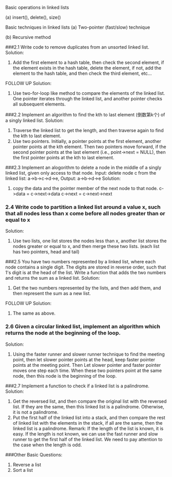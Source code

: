 Basic operations in linked lists(a) insert(), delete(), size()Basic techniques in linked lists(a) Two-pointer (fast/slow) technique(b) Recursive method###2.1 Write code to remove duplicates from an unsorted linked list.Solution:1. Add the first element to a hash table, then check the second element, if the elementexists in the hash table, delete the element, if not, add the element to the hash table, and then check the third element, etc...FOLLOW UP Solution:1. Use two-for-loop like method to compare the elements of the linked list. One pointer iterates through the linked list, and another pointer checks all subsequent elements.###2.2 Implement an algorithm to find the kth to last element (倒数第k个) of a singly linked list.Solution:1. Traverse the linked list to get the length, and then traverse again to find the kth to last element. 2. Use two pointers. Initially, a pointer points at the first element, another pointer points at the kthelement. Then two pointers move forward, if the second pointer points at the last element (i.e., point->next = NULL),then the first pointer points at the kth to last element.###2.3 Implement an alogorithm to delete a node in the middle of a singly linked list, given only access to that node. Input: delete node c from the linked list: a->b->c->d->e, Output: a->b->d->eSolution:1. copy the data and the pointer member of the next node to that node. 	c->data = c->next->data	c->next = c->next->next### 2.4 Write code to partition a linked list around a value x, such that all nodes less than x come before all nodes greater than or equal to xSolution:1. Use two lists, one list stores the nodes less than x, another list stores the nodes greater or equal to x,and then merge these two lists. (each list has two pointers, head and tail)###2.5 You have two numbers represented by a linked list, where each node contains a single digit. The digits are stored in reverse order, such that 1's digit is at the head of the list. Write a function that adds the two  numbers and returns the sum as a linked list.Solution:1. Get the two numbers represented by the lists, and then add them, and then represent the sum as a new list.FOLLOW UP Solution:1. The same as above. ### 2.6 Given a circular linked list, implement an algorithm which returns the node at the beginning of the loop.Solution:1. Using the faster runner and slower runner technique to find the meeting point, then let slower pointerpoints at the head, keep faster pointer points at the meeting point. Then Let slower pointer and faster pointer moves one step each time. When these two pointers point at the same node, then this node is the beginning of the loop. ###2.7 Implement a function to check if a linked list is a palindrome.Solution:1. Get the reversed list, and then compare the original list with the reversed list. If they are the same,then this linked list is a palindrome. Otherwise, it is not a palindrome.2. Put the first half of the linked list into a stack, and then compare the rest of linked list with the elements in the stack, if all are the same, then the linked list is a palindrome. Remark: If the length of the list is known, it is easy. If the length is not known, we can use the fast runner and slow runner to get the first half of the linked list. We need to pay attention to the case when the lengthis odd.###Other Basic Questions:1. Reverse a list2. Sort a list